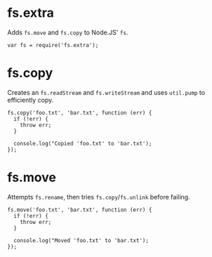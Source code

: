 fs.extra
===

Adds `fs.move` and `fs.copy` to Node.JS' `fs`.

    var fs = require('fs.extra');

fs.copy
===

Creates an `fs.readStream` and `fs.writeStream` and uses `util.pump` to efficiently copy.

    fs.copy('foo.txt', 'bar.txt', function (err) {
      if (!err) {
        throw err;
      }

      console.log("Copied 'foo.txt' to 'bar.txt');
    });

fs.move
===

Attempts `fs.rename`, then tries `fs.copy`/`fs.unlink` before failing.

    fs.move('foo.txt', 'bar.txt', function (err) {
      if (!err) {
        throw err;
      }

      console.log("Moved 'foo.txt' to 'bar.txt');
    });
